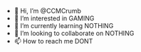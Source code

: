 - 👋 Hi, I’m @CCMCrumb
- 👀 I’m interested in GAMING
- 🌱 I’m currently learning NOTHING
- 💞️ I’m looking to collaborate on NOTHING
- 📫 How to reach me DONT
